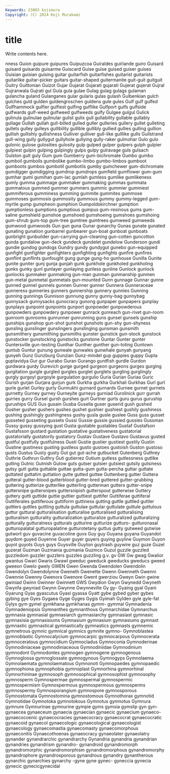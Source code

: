 ```yaml
---
Keywords: 23003 kojimura
Copyright: (C) 2024 Koji Murakami
---
```


# title

Write contents here.



nness Guion guipure
guipures Guipuzcoa Guiraldes guirlande guiro Guisard guisard guisards guisarme Guiscard
Guise guise guised guiser guises Guisian guisian guising guitar guitarfish
guitarfishes guitarist guitarists guitarlike guitar-picker guitars guitar-shaped guitermanite guit-guit guitguit
Guitry Guittonian Guizot Gujar Gujarat Gujarati gujarati Gujerat gujerat Gujral
Gujranwala Gujrati gul Gula gula gulae Gulag gulag gulags gulaman
gulancha guland Gulanganes gular gularis gulas gulash Gulbenkian gulch gulches
guld gulden guldengroschen guldens gule gules Gulf gulf gulfed Gulfhammock
gulfier gulfiest gulfing gulflike Gulfport gulfs gulfside gulfwards gulf-weed gulfweed
gulfweeds gulfy Gulgee gulgul Gulick gulinula gulinulae gulinular gulist gulix
gull gullability gullable gullably gullage Gullah gullah gull-billed gulled guller
gulleries gullery gullet gulleting gullets gulley gulleys gullibility gullible gullibly
gullied gullies gulling gullion gullish gullishly gullishness Gulliver gulliver gull-like
gulllike gulls Gullstrand gull-wing gully gullygut gullyhole gullying gully-raker gulmohar
Gulo gulo gulonic gulose gulosities gulosity gulp gulped gulper gulpers
gulph gulpier gulpiest gulpin gulping gulpingly gulps gulpy gulravage guls
gulsach Gulston gult guly Gum gum Gumberry gum-bichromate Gumbo gumbo
gumboil gumboils gumbolike gumbo-limbo gumbo-limbos gumboot gumboots gumbos gumbotil gumbotils
gumby gumchewer gum-dichromate gumdigger gumdigging gumdrop gumdrops gumfield gumflower gum-gum
gumhar gumi gumihan gum-lac gumlah gumless gumlike gumlikeness gumly gumma
gummage gummaker gummaking gummas gummata gummatous gummed gummer gummers gummic
gummier gummiest gummiferous gumminess gumming gummite gummites gummose gummoses gummosis
gummosity gummous gummy gummy-legged gum-myrtle gump gumpheon gumphion Gumpoldskirchner gumption
gumptionless gumptions gumptious gumpus gum-resinous gums gum-saline gumshield gumshoe gumshoed
gumshoeing gumshoes gumshoing gum-shrub gum-top gum-tree gumtree gumtrees gumweed gumweeds
gumwood gumwoods Gun gun guna Gunar gunarchy Gunas gunate gunated
gunating gunation gunbarrel gunbearer gun-boat gunboat gunboats gunbright gunbuilder gun-carrying
gun-cleaning gun-cotten guncotton gunda gundalow gun-deck gundeck gundelet gundelow Gunderson
gundi gundie gundog gundogs Gundry gundy gundygut gunebo gun-equipped gunfight
gunfighter gunfighters gunfighting gunfights gunfire gunfires gunflint gunflints gunfought gung
gunge gung-ho gunhouse Gunilla Gunite gunite guniter gunj gunja gunjah
gunk gunkhole gunkholed gunkholing gunks gunky gunl gunlayer gunlaying gunless
gunline Gunlock gunlock gunlocks gunmaker gunmaking gun-man gunman gunmanship gunmen
gun-metal gunmetal gunmetals gun-mounted Gunn gunnage Gunnar gunne gunned gunnel
gunnels gunnen Gunner gunner Gunnera Gunneraceae gunneress gunneries gunners gunnership
gunnery gunnies Gunning gunning gunnings Gunnison gunnung gunny gunny-bag gunnybag
gunnysack gunnysacks gunocracy gunong gunpaper gunpapers gunplay gunplays gunpoint gunpoints
gunport gunpowder gunpowderous gunpowders gunpowdery gunpower gunrack gunreach gun-rivet gun-room
gunroom gunrooms gunrunner gunrunning guns gunsel gunsels gunship gunships gunshop
gun-shot gunshot gunshots gun-shy gun-shyness gunsling gunslinger gunslingers gunslinging gunsman
gunsmith gunsmithery gunsmithing gunsmiths gunster gunstick gun-stock gunstock gunstocker gunstocking
gunstocks gunstone Guntar Gunter gunter Guntersville gun-testing Gunthar Gunther gunther
gun-toting Guntown guntub Guntur gunung gunwale gunwales gunwhale gunyah gunyang
gunyeh Gunz Gunzburg Gunzian Gunz-mindel gup guppies guppy Gupta guptavidya
Gur gur Gurabo Guran Gurango gurdfish gurdle Gurdon gurdwara gurdy
Gurevich gurge gurged gurgeon gurgeons gurges gurging gurgitation gurgle gurgled
gurgles gurglet gurglets gurgling gurglingly gurgly gurgoyl gurgoyle gurgulation gurgulio
Guria Gurian Gurias Guric Gurish gurjan Gurjara gurjun gurk Gurkha
gurkha Gurkhali Gurkhas Gurl gurl gurle gurlet Gurley gurly Gurmukhi
gurnard gurnards Gurnee gurnet gurnets gurnetty Gurney gurney Gurneyite gurneys
gurniad Gurolinick gurr gurrah gurries gurry Gursel gursh gurshes gurt
Gurtner gurts guru gurus guruship guruships GUS Gus gusain Gusba
Gusella guser guserid gush gushed Gusher gusher gushers gushes gushet
gushier gushiest gushily gushiness gushing gushingly gushingness gushy gusla gusle
guslee Guss guss gusset gusseted gusseting gussets Gussi Gussie gussie
gussied gussies Gussman Gussy gussy gussying gust Gusta gustable gustables
Gustaf Gustafson Gustafsson gustard gustation gustative gustativeness gustatorial gustatorially gustatorily
gustatory Gustav Gustave Gustavo Gustavus gusted gustful gustfully gustfulness Gusti
Gustie gustier gustiest gustily Gustin Gustine gustiness gusting gustless gusto
gustoes gustoish Guston gustoso gusts Gustus Gusty gusty Gut gut
gut-ache gutbucket Gutenberg Guthrey Guthrie Guthrun Guthry Guti gutierrez Gutium
gutless gutlessness gutlike gutling Gutnic Gutnish Gutow guts gutser gutsier
gutsiest gutsily gutsiness gutsy gutt gutta guttable guttae gutta-gum gutta-percha
guttar guttate guttated guttatim guttation gutte gutted guttee Guttenberg gutter
Guttera gutteral gutter-blood gutterblood gutter-bred guttered gutter-grubbing guttering gutterize gutterlike
gutterling gutterman gutters gutter-snipe guttersnipe guttersnipes guttersnipish gutterspout gutterwise Guttery
guttery gutti guttide guttie guttier guttiest guttifer Guttiferae guttiferal Guttiferales
guttiferous guttiform guttiness gutting guttle guttled guttler guttlers guttles guttling
guttula guttulae guttular guttulate guttule guttulous guttur guttural gutturalisation gutturalise
gutturalised gutturalising gutturalism gutturality gutturalization gutturalize gutturalized gutturalizing gutturally gutturalness
gutturals gutturine gutturize gutturo- gutturonasal gutturopalatal gutturopalatine gutturotetany guttus gutty
gutweed gutwise gutwort guv guvacine guvacoline guvs Guy guy Guyana
guyana Guyandot guydom guyed Guyenne Guyer guyer guyers guying guyline
Guymon Guyon guyot guyots Guys guys Guysville Guyton guytrash guywire
guz guze Guzel guzerat Guzman Guzmania guzmania Guzmco Guzul guzzle
guzzled guzzledom guzzler guzzlers guzzles guzzling g.v. gv GW Gw
gwag Gwalior gwantus Gwari Gwaris Gwawl gweduc gweduck gweducks gweducs
gweed gweeon Gwelo gwely GWEN Gwen Gwenda Gwendolen Gwendolin Gwendolyn
Gwendolynne Gweneth Gwenette Gwenn Gwenneth Gwenni Gwennie Gwenny Gwenora Gwenore
Gwent gwerziou Gweyn Gwin gwine gwiniad Gwinn Gwinner Gwinnett GWS
Gwydion Gwyn Gwynedd Gwyneth Gwynfa gwyniad Gwynn Gwynne Gwynneville Gy
gy- Gyaing gyal Gyani Gyarung Gyas gyascutus Gyasi gyassa Gyatt
gybe gybed gyber gybes gybing gye Gyes Gygaea Gyge Gyges
Gygis Gyimah Gylden gyle gyle-fat Gylys gym gymel gymkhana gymkhanas
gymm- gymmal Gymnadenia Gymnadeniopsis Gymnanthes gymnanthous Gymnarchidae Gymnarchus gymnasia gymnasial
gymnasiarch gymnasiarchy gymnasiast gymnasic gymnasisia gymnasisiums Gymnasium gymnasium gymnasiums gymnast
gymnastic gymnastical gymnastically gymnastics gymnasts gymnemic gymnetrous gymnic gymnical gymnics
gymnite gymno- Gymnoblastea gymnoblastic Gymnocalycium gymnocarpic gymnocarpous Gymnocerata gymnoceratous gymnocidium
Gymnocladus Gymnoconia Gymnoderinae Gymnodiniaceae gymnodiniaceous Gymnodiniidae Gymnodinium gymnodont Gymnodontes gymnogen
gymnogene gymnogenous Gymnoglossa gymnoglossate gymnogynous Gymnogyps Gymnolaema Gymnolaemata gymnolaematous Gymnonoti
Gymnopaedes gymnopaedic gymnophiona gymnophobia gymnoplast Gymnorhina gymnorhinal Gymnorhininae gymnosoph gymnosophical
gymnosophist gymnosophy gymnosperm Gymnospermae gymnospermal gymnospermic gymnospermism Gymnospermous gymnospermous gymnosperms
gymnospermy Gymnosporangium gymnospore gymnosporous Gymnostomata Gymnostomina gymnostomous Gymnothorax gymnotid Gymnotidae
Gymnotoka gymnotokous Gymnotus gymnotus Gymnura gymnure Gymnurinae gymnurine gympie gyms
gymsia gymslip gyn gyn- gynaecea gynaeceum gynaecia gynaecian gynaecic gynaecium
gynaeco- gynaecocoenic gynaecocracies gynaecocracy gynaecocrat gynaecocratic gynaecoid gynaecol gynaecologic gynaecological
gynaecologist gynaecology gynaecomastia gynaecomasty gynaecomorphous gynaeconitis Gynaecothoenas gynaeocracy gynaeolater gynaeolatry
gynander gynandrarchic gynandrarchy Gynandria gynandria gynandrian gynandries gynandrism gynandro- gynandroid
gynandromorph gynandromorphic gynandromorphism gynandromorphous gynandromorphy gynandrophore gynandrosporous gynandrous gynandry gynantherous
gynarchic gynarchies gynarchy -gyne gyne gynec- gyneccia gynecia gynecic gynecicgynecidal
